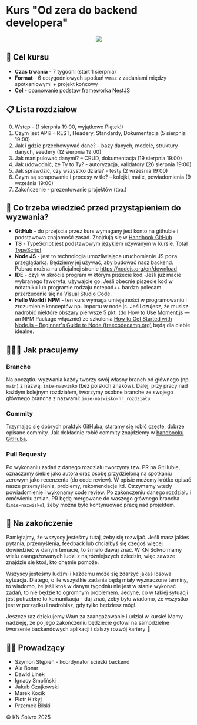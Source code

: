 # Kurs "Od zera do backend developera"

<p align="center">
  <img src="https://github.com/user-attachments/assets/7c32ec09-c2ac-4961-82e6-a98f04220510"/>
</p>

## 🎯 Cel kursu 
- **Czas trwania** - 7 tygodni (start 1 sierpnia)
- **Format** - 6 cotygodniowych spotkań wraz z zadaniami między spotkaniowymi + projekt końcowy
- **Cel** - opanowanie podstaw frameworka [NestJS](https://nestjs.com/)

## 📋 Lista rozdziałow
0. Wstęp - (1 sierpnia 19:00, wyjątkowo Piątek!)
1. Czym jest API? – REST, Headery, Standardy, Dokumentacja (5 sierpnia 19:00)
2. Jak i gdzie przechowywać dane? – bazy danych, modele, struktury danych, seedery (12 sierpnia 19:00)
2. Jak manipulować danymi? – CRUD, dokumentacja (19 sierpnia 19:00)
3. Jak udowodnić, że Ty to Ty? - autoryzacja, validatory (26 sierpnia 19:00)
5. Jak sprawdzić, czy wszystko działa? - testy (2 września 19:00)
6. Czym są scrapowanie i procesy w tle? – kolejki, maile, powiadomienia (9 września 19:00)
7. Zakończenie - prezentowanie projektów (tba.)

## 📖 Co trzeba wiedzieć przed przystąpieniem do wyzwania?
- **GitHub** - do przejścia przez kurs wymagany jest konto na githubie i podstawowa znajomość zasad. Znajdują się w [Handbook GitHub](https://docs.solvro.pl/git-github/intro/1-intro/)
- **TS** - TypeScript jest podstawowym językiem używanym w kursie. [Total TypeScript](https://www.totaltypescript.com/books/total-typescript-essentials)
- **Node JS** - jest to technologia umożliwiająca uruchomienie JS poza przeglądarką. Będziemy jej używać, aby budować nasz backend. Pobrać można na oficjalnej stronie https://nodejs.org/en/download
- **IDE** - czyli w skrócie program w którym piszecie kod. Jeśli już macie wybranego faworyta, używajcie go. Jeśli obecnie piszecie kod w notatniku lub programie rodzaju notepad++ bardzo polecam przerzucenie się na [Visual Studio Code](https://code.visualstudio.com/).
- **Hello World i NPM** - ten kurs wymaga umiejętności w programowaniu i zrozumienie konceptów np. importu w node js. Jeśli czujesz, że musisz nadrobić niektóre obszary pierwsze 5 pkt. (do How to Use Moment.js — an NPM Package włącznie) ze szkolenia [How to Get Started with Node.js – Beginner's Guide to Node (freecodecamp.org)](https://www.freecodecamp.org/news/introduction-to-nodejs/) będą dla ciebie idealne.

## 👩🏻‍💻 Jak pracujemy

### Branche
Na początku wyzwania każdy tworzy swój własny branch od głównego (np. `main`) z nazwą: `imie-nazwisko` (bez polskich znaków). Dalej, przy pracy nad każdym kolejnym rozdziałem, tworzymy osobne branche ze swojego głównego brancha z nazwami: `imie-nazwisko-nr_rozdziału`.

### Commity
Trzymając się dobrych praktyk GitHuba, staramy się robić częste, dobrze opisane commity. Jak dokładnie robić commity znajdziemy w [handbooku GitHuba](https://docs.solvro.pl/git-github/solvro#nazewnictwo-commit%C3%B3w).

### Pull Requesty
Po wykonaniu zadań z danego rozdziału tworzymy tzw. PR na GitHubie, oznaczamy siebie jako autora oraz osobę przydzieloną na spotkaniu zerowym jako recenzenta (do code review). W opisie możemy krótko opisać nasze przemyślenia, problemy, rekomendacje itd. Otrzymamy wtedy powiadomienie i wykonamy code review. 
Po zakończeniu danego rozdziału i omówieniu zmian, PR będą mergowane do waszego głównego brancha (`imie-nazwisko`), żeby można było kontynuować pracę nad projektem.

## 🏁 Na zakończenie
Pamiętajmy, że wszyscy jesteśmy tutaj, żeby się rozwijać. Jeśli masz jakieś pytania, przemyślenia, feedback lub chciałbyś się czegoś więcej dowiedzieć w danym temacie, to śmiało dawaj znać. W KN Solvro mamy wielu zaangażowanych ludzi z najróżniejszych dziedzin, więc zawsze znajdzie się ktoś, kto chętnie pomoże.

Wszyscy jesteśmy ludźmi i każdemu może się zdarzyć jakaś losowa sytuacja. Dlatego, o ile wszystkie zadania będą miały wyznaczone terminy, to wiadomo, że jeśli ktoś w danym tygodniu nie jest w stanie wykonać zadań, to nie będzie to ogromnym problemem. Jedyne, co w takiej sytuacji jest potrzebne to komunikacja - daj znać, żeby było wiadomo, że wszystko jest w porządku i nadrobisz, gdy tylko będziesz mógł.

Jeszcze raz dziękujemy Wam za zaangażowanie i udział w kursie! Mamy nadzieję, że po jego zakończeniu będziecie gotowi na samodzielne tworzenie backendowych aplikacji i dalszy rozwój kariery 🚀

## 🧑‍💻 Prowadzący
- Szymon Stępień - koordynator ścieżki backend
- Ala Bonar
- Dawid Linek
- Ignacy Smoliński
- Jakub Czajkowski
- Marek Kocik
- Piotr Hirkyj
- Przemek Bilski

:copyright: KN Solvro 2025


